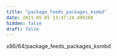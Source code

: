 ```yaml
---
title: "package_feeds_packages_ksmbd"
date: 2021-05-05 13:47:24.499208
hidden: false
draft: false
---
```


x86/64/package_feeds_packages_ksmbd

